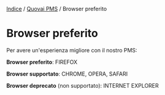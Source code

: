 [Indice](index.html) / [Quovai PMS](quovai-pms-it.md) / Browser preferito

# Browser preferito

Per avere un'esperienza migliore con il nostro PMS:
 
**Browser preferito**: FIREFOX

**Browser supportato**: CHROME, OPERA, SAFARI

**Browser deprecato** (non supportato): INTERNET EXPLORER